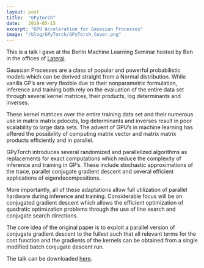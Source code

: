 ```yaml
---
layout: post
title:  "GPyTorch"
date:   2019-05-15
excerpt: "GPU Acceleration for Gaussian Processes"
image: "/blog/GPyTorch/GPyTorch_Cover.png"
---
```

<head>
<script type="text/x-mathjax-config"> MathJax.Hub.Config({ TeX: { equationNumbers: { autoNumber: "all" } } }); </script>
       <script type="text/x-mathjax-config">
         MathJax.Hub.Config({
           tex2jax: {
             inlineMath: [ ['$','$'], ["\\(","\\)"] ],
             displayMath: [['$$','$$']],
             processEscapes: true
           }
         });
       </script>
       <script src="https://cdn.mathjax.org/mathjax/latest/MathJax.js?config=TeX-AMS-MML_HTMLorMML" type="text/javascript"></script>
</head>

<!-- ## Non-Negative Matrix Factorization -->

This is a talk I gave at the Berlin Machine Learning Seminar hosted by Ben in the offices of [Lateral](https://lateral.io).

Gaussian Processes are a class of popular and powerful probabilistic models which can be derived straight from a Normal distribution.
While vanilla GP’s are very flexible due to their nonparametric formulation, inference and training both rely on the evaluation of the entire data set through several kernel matrices, their products, log determinants and inverses.

These kernel matrices over the entire training data set and their numerous use in matrix matrix pdocuts, log determinants and inverses result in poor scalability to large data sets.
The advent of GPU’s in machine learning has offered the possibility of computing matrix vector and matrix matrix products efficiently and in parallel.

GPyTorch introduces several randomized and parallelized algorithms as replacements for exact computations which reduce the complexity of inference and training in GP’s.
These include stochastic approximations of the trace, parallel conjugate gradient descent and several efficient applications of eigendecompositions.

More importantly, all of these adaptations allow full utilization of parallel hardware during inference and training.
Considerable focus will be on conjugated gradient descent which allows the efficient optimization of quadratic optimization problems through the use of line search and conjugate search directions.

The core idea of the original paper is to exploit a parallel version of conjugate gradient descent to the fullest such that all relevant terms for the cost function and the gradients of the kernels can be obtained from a single modified batch conjugate descent run.

The talk can be downloaded [here](/blog/GPyTorch/GPytorch.pdf).
